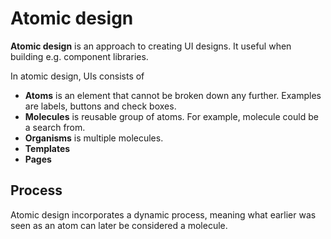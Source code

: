 # Atomic design

**Atomic design** is an approach to creating UI designs. It useful when building
e.g. component libraries.

In atomic design, UIs consists of

- **Atoms** is an element that cannot be broken down any further. Examples are
  labels, buttons and check boxes.
- **Molecules** is reusable group of atoms. For example, molecule could be a
  search from.
- **Organisms** is multiple molecules.
- **Templates**
- **Pages**

## Process

Atomic design incorporates a dynamic process, meaning what earlier was seen as
an atom can later be considered a molecule.
